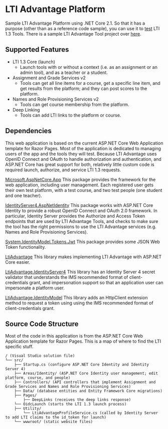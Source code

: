 # LTI Advantage Platform

Sample LTI Advantage Platform using .NET Core 2.1. So that it has a purpose (other than as a reference code sample), you can use it to [test](https://advantageplatform.azurewebsites.net/) LTI 1.3 Tools. There is a sample LTI Advantage Tool project over [here](https://github.com/andyfmiller/LtiAdvantageTool).

## Supported Features

- LTI 1.3 Core (launch)
   - Launch tools with or without a context (i.e. as an assignment or an admin tool), and as a teacher or a student.
- Assignment and Grade Services v2
   - Tools can get all line items for a course, get a specific line item, and get results from the platform; and they can post scores to the platform.
- Names and Role Provisioning Services v2
   - Tools can get course membership from the platform.
- Deep Linking
   - Tools can add LTI links to the platform or course.

## Dependencies

This web application is based on the current ASP.NET Core Web Application template for Razor Pages.
Most of the application is dedicated to managing users of the app and the tools they will test. Because
LTI Advantage uses OpenID Connect and OAuth to handle authorization and authentication, and ASP.NET Core 
has great support for both, relatively little custom code is required launch, authorize, and service 
LTI 1.3 requests.

[Microsoft.AspNetCore.App](https://www.nuget.org/packages/Microsoft.AspNetCore.App)
This package provides the framework for the web application, including user management. Each registered 
user gets their own test platform, with a test course, and two test people (one student and one teacher).    

[IdentityServer4.AspNetIdentity](https://www.nuget.org/packages/IdentityServer4.AspNetIdentity)
This package works with ASP.NET Core Identity to provide a robust OpenID Connect and OAuth 2.0 framework.
In particular, Identity Server provides the Authorize and Access Token endpoints that are used by LTI
Advantage Tools, and checks to make sure the tool has the right permissions to use the LTI Advantage
services (e.g. Names and Role Provisioning Services).

[System.IdentityModel.Tokens.Jwt](https://www.nuget.org/packages/System.IdentityModel.Tokens.Jwt)
This package provides some JSON Web Token functionality.

[LtiAdvantage](https://github.com/andyfmiller/LtiAdvantage/tree/master/src/LtiAdvantage)
This library makes implementing LTI Advantage with ASP.NET Core easier.

[LtiAdvantage.IdentityServer4](https://github.com/andyfmiller/LtiAdvantage/tree/master/src/LtiAdvantage.IdentityServer4)
This library has an Identity Server 4 secret validator that understands the IMS recommended format of 
client-credentials grant, and impersonation support so that an application user can impersonate a platform user.

[LtiAdvantage.IdentityModel](https://github.com/andyfmiller/LtiAdvantage/tree/master/src/LtiAdvantage.IdentityModel)
This library adds an HttpClient extension method to request a token using using the IMS recommended
format of client-credentials grant.

## Source Code Structure
Most of the code in this application is from the ASP.NET Core Web Application template for Razor Pages. This
is a map of where to find the LTI specific stuff.
```
/ (Visual Studio solution file)
└── src/
    ├── Startup.cs (configure ASP.NET Core Identity and Identity Server 4)
    ├── Areas/Identity/ (ASP.NET Core Identity user management; edit platform, course, and people)
    ├── Controllers/ (API controllers that implement Assignment and Grade Services and Names and Role Provisioning Services)
    ├── Data/ (database entities and Entity Framework Core migrations)
    ├── Pages/
        ├── DeepLinks (receives the deep links response)
	└── OidcLaunch (starts the LTI 1.3 launch process)
    ├── Utility/
        └── LtiAdvantageProfileService.cs (called by Identity Server to add LTI claims to the id_token for launch)
    └── wwwroot/ (static website files)
```
